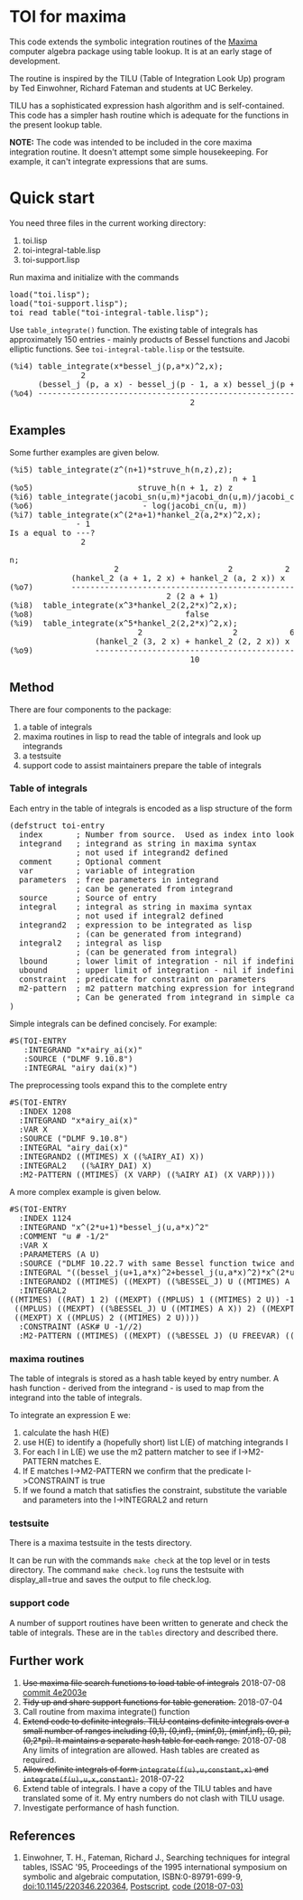 # TOI for maxima

This code extends the symbolic integration routines of the [Maxima](http://maxima.sf.net) computer algebra package using table lookup.  It is at an early stage of development.

The routine is inspired by the TILU (Table of Integration Look Up) program by Ted Einwohner, Richard Fateman and students at UC Berkeley.

TILU has a sophisticated expression hash algorithm and is self-contained.  This code has a simpler hash routine which is adequate for the functions in the present lookup table. 

**NOTE:** The code was intended to be included in the core maxima integration routine.  It doesn't attempt some simple housekeeping.  For example, it can't integrate expressions that are sums.

# Quick start

You need three files in the current working directory:

1. toi.lisp
2. toi-integral-table.lisp
3. toi-support.lisp

Run maxima and initialize with the commands

<pre>
load("toi.lisp");
load("toi-support.lisp");
toi_read_table("toi-integral-table.lisp");
</pre>

Use `table_integrate()` function.  The existing table of integrals has approximately 150 entries - mainly products of Bessel functions and Jacobi elliptic functions.  See `toi-integral-table.lisp` or the testsuite.

<pre>
(%i4) table_integrate(x*bessel_j(p,a*x)^2,x);
               2                                                       2
      (bessel_j (p, a x) - bessel_j(p - 1, a x) bessel_j(p + 1, a x)) x
(%o4) ------------------------------------------------------------------
                                      2
</pre>

## Examples

Some further examples are given below.  

<pre>
(%i5) table_integrate(z^(n+1)*struve_h(n,z),z);
                                               n + 1
(%o5)                      struve_h(n + 1, z) z
(%i6) table_integrate(jacobi_sn(u,m)*jacobi_dn(u,m)/jacobi_cn(u,m),u);
(%o6)                       - log(jacobi_cn(u, m))
(%i7) table_integrate(x^(2*a+1)*hankel_2(a,2*x)^2,x);
              - 1
Is a equal to ---?
               2

n;
                      2                       2           2 a + 2
             (hankel_2 (a + 1, 2 x) + hankel_2 (a, 2 x)) x
(%o7)        ----------------------------------------------------
                                 2 (2 a + 1)
(%i8)  table_integrate(x^3*hankel_2(2,2*x)^2,x);
(%o8)                                false
(%i9)  table_integrate(x^5*hankel_2(2,2*x)^2,x);
                           2                   2           6
                  (hankel_2 (3, 2 x) + hankel_2 (2, 2 x)) x
(%o9)             ------------------------------------------
                                      10
</pre>

## Method

There are four components to the package:

1. a table of integrals
2. maxima routines in lisp to read the table of integrals and look up integrands
3. a testsuite
3. support code to assist maintainers prepare the table of integrals 

### Table of integrals

Each entry in the table of integrals is encoded as a lisp structure of the form 

<pre>
(defstruct toi-entry
  index       ; Number from source.  Used as index into lookup table
  integrand   ; integrand as string in maxima syntax
              ; not used if integrand2 defined
  comment     ; Optional comment
  var         ; variable of integration
  parameters  ; free parameters in integrand
              ; can be generated from integrand
  source      ; Source of entry
  integral    ; integral as string in maxima syntax
              ; not used if integral2 defined
  integrand2  ; expression to be integrated as lisp
              ; (can be generated from integrand)
  integral2   ; integral as lisp
              ; (can be generated from integral)
  lbound      ; lower limit of integration - nil if indefinite
  ubound      ; upper limit of integration - nil if indefinite
  constraint  ; predicate for constraint on parameters
  m2-pattern  ; m2 pattern matching expression for integrand
              ; Can be generated from integrand in simple cases
)
</pre>

Simple integrals can be defined concisely.  For example: 

<pre>
#S(TOI-ENTRY
   :INTEGRAND "x*airy_ai(x)"
   :SOURCE ("DLMF 9.10.8")
   :INTEGRAL "airy_dai(x)")
</pre>

The preprocessing tools expand this to the complete entry

<pre>
#S(TOI-ENTRY
  :INDEX 1208
  :INTEGRAND "x*airy_ai(x)"
  :VAR X
  :SOURCE ("DLMF 9.10.8")
  :INTEGRAL "airy_dai(x)"
  :INTEGRAND2 ((MTIMES) X ((%AIRY_AI) X))
  :INTEGRAL2   ((%AIRY_DAI) X)
  :M2-PATTERN ((MTIMES) (X VARP) ((%AIRY_AI) (X VARP))))
</pre>

A more complex example is given below.  

<pre>
#S(TOI-ENTRY
  :INDEX 1124
  :INTEGRAND "x^(2*u+1)*bessel_j(u,a*x)^2"
  :COMMENT "u # -1/2"
  :VAR X
  :PARAMETERS (A U)
  :SOURCE ("DLMF 10.22.7 with same Bessel function twice and u=v")
  :INTEGRAL "((bessel_j(u+1,a*x)^2+bessel_j(u,a*x)^2)*x^(2*u+2))/(2*(2*u+1))"
  :INTEGRAND2 ((MTIMES) ((MEXPT) ((%BESSEL_J) U ((MTIMES) A X)) 2) ((MEXPT) X ((MPLUS) 1 ((MTIMES) 2 U))))
  :INTEGRAL2   
((MTIMES) ((RAT) 1 2) ((MEXPT) ((MPLUS) 1 ((MTIMES) 2 U)) -1)
 ((MPLUS) ((MEXPT) ((%BESSEL_J) U ((MTIMES) A X)) 2) ((MEXPT) ((%BESSEL_J) ((MPLUS) 1 U) ((MTIMES) A X)) 2))
 ((MEXPT) X ((MPLUS) 2 ((MTIMES) 2 U))))
  :CONSTRAINT (ASK# U -1//2)
  :M2-PATTERN ((MTIMES) ((MEXPT) ((%BESSEL_J) (U FREEVAR) ((MTIMES) (A FREEVAR) (X VARP))) 2) ((MEXPT) (X VARP) (2*U+1 SAMESAME U U 1))))
</pre>

### maxima routines

The table of integrals is stored as a hash table keyed by entry number.  A hash function - derived from the integrand - is used to map from the integrand into the table of integrals.

To integrate an expression E we:

1. calculate the hash H(E)
2. use H(E) to identify a (hopefully short) list L(E) of matching integrands I
3. For each I in L(E) we use the m2 pattern matcher to see if I->M2-PATTERN matches E.  
4. If E matches I->M2-PATTERN we confirm that the predicate I->CONSTRAINT is true
5. If we found a match that satisfies the constraint, substitute the variable and parameters into the I->INTEGRAL2 and return

### testsuite

There is a maxima testsuite in the tests directory.

It can be run with the commands `make check` at the top level or in tests directory.  The command `make check.log` runs the testsuite with display_all=true and saves the output to file check.log.

### support code

A number of support routines have been written to generate and check the table of integrals.  These are in the `tables` directory and described there.

## Further work

1. ~~Use maxima file search functions to load table of integrals~~ 2018-07-08 [commit 4e2003e](https://github.com/billingd/maxima-toi/commit/4e2003edbd05f2ee843f5af903f2523a477b8e4a)
2. ~~Tidy up and share support functions for table generation.~~ 2018-07-04
3. Call routine from maxima integrate() function
4. ~~Extend code to definite integrals.  TILU contains definite integrals over a small number of ranges including (0,1), (0,inf), (minf,0), (minf,inf), (0, pi), (0,2*pi).  It maintains a separate hash table for each range.~~ 2018-07-08  Any limits of integration are allowed.  Hash tables are created as required.
5. ~~Allow definite integrals of form `integrate(f(u),u,constant,x)` and
`integrate(f(u),u,x,constant)`.~~ 2018-07-22
5. Extend table of integrals.  I have a copy of the TILU tables and have translated some of it.  My entry numbers do not clash with TILU usage.
6. Investigate performance of hash function.

## References

1. Einwohner, T. H., Fateman, Richard J., Searching techniques for integral tables, ISSAC '95, Proceedings of the 1995 international symposium on symbolic and algebraic computation, ISBN:0-89791-699-9, [doi:10.1145/220346.220364](http://dx.doi.org/10.1145/220346.220364),
[Postscript](www.cs.berkeley.edu/~fateman/papers/integrate.ps), [code (2018-07-03)](http://www.cs.berkeley.edu/~fateman/tilu/)
